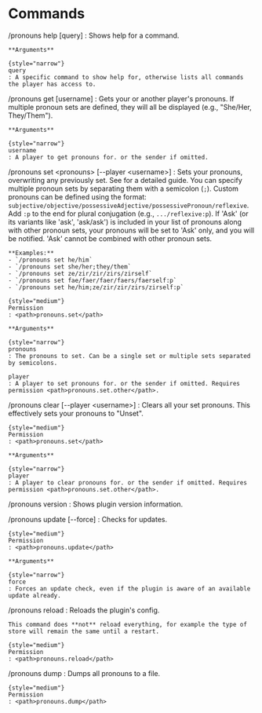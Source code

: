 # Commands

/pronouns help [query]
: Shows help for a command.
    
    **Arguments**

    {style="narrow"}
    query 
    : A specific command to show help for, otherwise lists all commands the player has access to.

/pronouns get \[username]
: Gets your or another player's pronouns. If multiple pronoun sets are defined, they will all be displayed (e.g., "She/Her, They/Them").
    
    **Arguments**

    {style="narrow"}
    username 
    : A player to get pronouns for. or the sender if omitted.


/pronouns set \<pronouns> \[--player \<username>]
: Sets your pronouns, overwriting any previously set. See [](Setting-your-pronouns.md) for a detailed guide.
    You can specify multiple pronoun sets by separating them with a semicolon (`;`).
    Custom pronouns can be defined using the format: `subjective/objective/possessiveAdjective/possessivePronoun/reflexive`. Add `:p` to the end for plural conjugation (e.g., `.../reflexive:p`).
    If 'Ask' (or its variants like 'ask', 'ask/ask') is included in your list of pronouns along with other pronoun sets, your pronouns will be set to 'Ask' only, and you will be notified. 'Ask' cannot be combined with other pronoun sets.

    **Examples:**
    - `/pronouns set he/him`
    - `/pronouns set she/her;they/them`
    - `/pronouns set ze/zir/zir/zirs/zirself`
    - `/pronouns set fae/faer/faer/faers/faerself:p`
    - `/pronouns set he/him;ze/zir/zir/zirs/zirself:p`

    {style="medium"}
    Permission
    : <path>pronouns.set</path>

    **Arguments**

    {style="narrow"}
    pronouns 
    : The pronouns to set. Can be a single set or multiple sets separated by semicolons.

    player
    : A player to set pronouns for. or the sender if omitted. Requires permission <path>pronouns.set.other</path>.

/pronouns clear \[--player \<username>]
: Clears all your set pronouns. This effectively sets your pronouns to "Unset".

    {style="medium"}
    Permission
    : <path>pronouns.set</path>

    **Arguments**

    {style="narrow"}
    player
    : A player to clear pronouns for. or the sender if omitted. Requires permission <path>pronouns.set.other</path>.

/pronouns version
: Shows plugin version information.

/pronouns update \[--force]
: Checks for updates.

    {style="medium"}
    Permission
    : <path>pronouns.update</path>

    **Arguments**

    {style="narrow"}
    force
    : Forces an update check, even if the plugin is aware of an available update already.

/pronouns reload
: Reloads the plugin's config.

    This command does **not** reload everything, for example the type of store will remain the same until a restart.

    {style="medium"}
    Permission
    : <path>pronouns.reload</path>

/pronouns dump
: Dumps all pronouns to a file.

    {style="medium"}
    Permission
    : <path>pronouns.dump</path>

